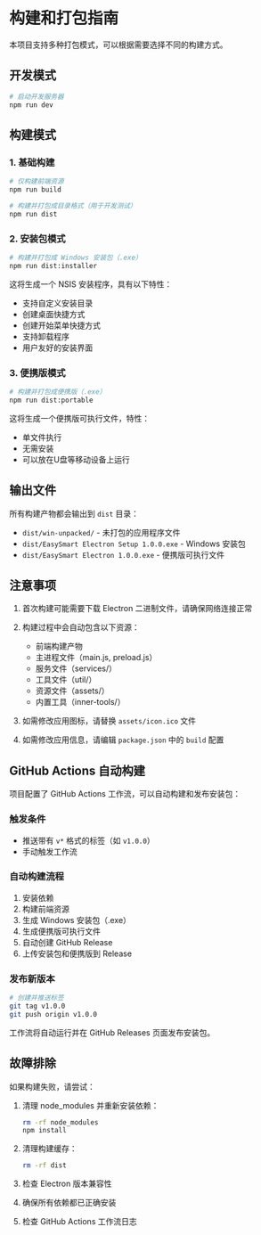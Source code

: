 # 构建和打包指南

本项目支持多种打包模式，可以根据需要选择不同的构建方式。

## 开发模式

```bash
# 启动开发服务器
npm run dev
```

## 构建模式

### 1. 基础构建
```bash
# 仅构建前端资源
npm run build

# 构建并打包成目录格式（用于开发测试）
npm run dist
```

### 2. 安装包模式
```bash
# 构建并打包成 Windows 安装包（.exe）
npm run dist:installer
```

这将生成一个 NSIS 安装程序，具有以下特性：
- 支持自定义安装目录
- 创建桌面快捷方式
- 创建开始菜单快捷方式
- 支持卸载程序
- 用户友好的安装界面

### 3. 便携版模式
```bash
# 构建并打包成便携版（.exe）
npm run dist:portable
```

这将生成一个便携版可执行文件，特性：
- 单文件执行
- 无需安装
- 可以放在U盘等移动设备上运行

## 输出文件

所有构建产物都会输出到 `dist` 目录：

- `dist/win-unpacked/` - 未打包的应用程序文件
- `dist/EasySmart Electron Setup 1.0.0.exe` - Windows 安装包
- `dist/EasySmart Electron 1.0.0.exe` - 便携版可执行文件

## 注意事项

1. 首次构建可能需要下载 Electron 二进制文件，请确保网络连接正常
2. 构建过程中会自动包含以下资源：
   - 前端构建产物
   - 主进程文件（main.js, preload.js）
   - 服务文件（services/）
   - 工具文件（util/）
   - 资源文件（assets/）
   - 内置工具（inner-tools/）

3. 如需修改应用图标，请替换 `assets/icon.ico` 文件
4. 如需修改应用信息，请编辑 `package.json` 中的 `build` 配置

## GitHub Actions 自动构建

项目配置了 GitHub Actions 工作流，可以自动构建和发布安装包：

### 触发条件
- 推送带有 `v*` 格式的标签（如 `v1.0.0`）
- 手动触发工作流

### 自动构建流程
1. 安装依赖
2. 构建前端资源
3. 生成 Windows 安装包（.exe）
4. 生成便携版可执行文件
5. 自动创建 GitHub Release
6. 上传安装包和便携版到 Release

### 发布新版本
```bash
# 创建并推送标签
git tag v1.0.0
git push origin v1.0.0
```

工作流将自动运行并在 GitHub Releases 页面发布安装包。

## 故障排除

如果构建失败，请尝试：

1. 清理 node_modules 并重新安装依赖：
   ```bash
   rm -rf node_modules
   npm install
   ```

2. 清理构建缓存：
   ```bash
   rm -rf dist
   ```

3. 检查 Electron 版本兼容性
4. 确保所有依赖都已正确安装
5. 检查 GitHub Actions 工作流日志